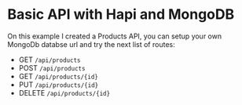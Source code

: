 # Basic API with Hapi and MongoDB

On this example I created a Products API, you can setup your own MongoDb databse url and try the next list of routes:

* GET `/api/products`
* POST `/api/products`
* GET `/api/products/{id}`
* PUT `/api/products/{id}`
* DELETE `/api/products/{id}`
